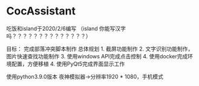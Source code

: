 # CocAssistant
吃饭和island于2020/2/6编写 （island 你能写汉字吗？？？？？？？？？？？？？？）

目标：
    完成部落冲突脚本制作
总体规划
    1. 截屏功能制作
    2. 文字识别功能制作，图片快速查找功能制作
    3. 使用windows API完成点击控制
    4. 使用docker完成环境配置，方便移植
    4. 使用PyQt5完成界面显示工作

使用python3.9.0版本
夜神模拟器->分辨率1920 * 1080，手机模式


